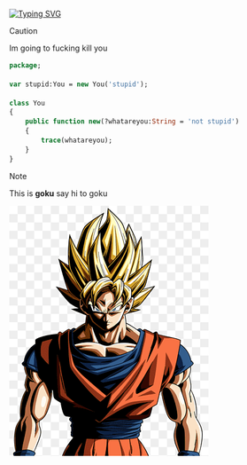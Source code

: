 [![Typing SVG](https://readme-typing-svg.demolab.com?font=Arial&size=30&pause=1000&color=F7F7F7&background=FFFFFF00&vCenter=true&random=false&width=435&lines=%3A3)](https://git.io/typing-svg)
> [!CAUTION]
> Im going to fucking kill you

```haxe
package;

var stupid:You = new You('stupid');

class You
{
    public function new(?whatareyou:String = 'not stupid')
    {
        trace(whatareyou);
    }
}
```

> [!NOTE]
> This is **goku** say hi to goku
>
> [![Goku :3](https://github.com/RedDoesStuff/RedDoesStuff/blob/main/png-transparent-goku-dragon-ball-xenoverse-2-majin-buu-vegeta-goku-thumbnail.png)](https://www.youtube.com/watch?v=M35xx37yllY)


